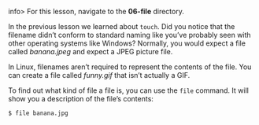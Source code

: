 
info> For this lesson, navigate to the **06-file** directory.

In the previous lesson we learned about `touch`. Did you notice that the filename didn’t conform to standard naming like you’ve probably seen with other operating systems like Windows? Normally, you would expect a file called *banana.jpeg* and expect a JPEG picture file. 

In Linux, filenames aren’t required to represent the contents of the file. You can create a file called *funny.gif* that isn’t actually a GIF. 

To find out what kind of file a file is, you can use the `file` command. It will show you a description of the file’s contents:

```bash
$ file banana.jpg
```
